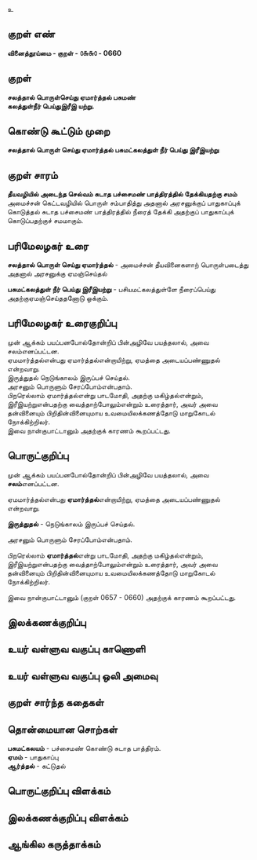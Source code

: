 உ

## குறள் எண் 

**வினைத்தூய்மை - குறள் - ௦௬௬௦ - 0660**    

## குறள் 

**சலத்தால் பொருள்செய்து ஏமார்த்தல் பசுமண்  
கலத்துள்நீர் பெய்துஇரீஇ யற்று.**  

## கொண்டு கூட்டும் முறை

**சலத்தால் பொருள் செய்து ஏமார்த்தல் பசுமட்கலத்துள் நீர் பெய்து இரீஇயற்று**

## குறள் சாரம் 

**தீயவழியில் அடைந்த செல்வம் சுடாத பச்சைமண் பாத்திரத்தில் தேக்கியதற்கு சமம்**  
அமைச்சன் கெட்டவழியில் பொருள் சம்பாதித்து அதனால் அரசனுக்குப் பாதுகாப்புக் கொடுத்தல் சுடாத பச்சைமண் பாத்திரத்தில் நீரைத் தேக்கி அதற்குப் பாதுகாப்புக் கொடுப்பதற்குச் சமமாகும்.   

## பரிமேலழகர் உரை

**சலத்தால் பொருள் செய்து ஏமார்த்தல்** - அமைச்சன் தீயவினைகளாற் பொருள்படைத்து அதனால் அரசனுக்கு ஏமஞ்செய்தல்  

**பசுமட்கலத்துள் நீர் பெய்து இரீஇயற்று** - பசியமட்கலத்துள்ளே நீரைப்பெய்து அதற்குஏமஞ்செய்ததனோடு ஒக்கும். 

## பரிமேலழகர் உரைகுறிப்பு   

முன் ஆக்கம் பயப்பனபோல்தோன்றிப் பின்அழிவே பயத்தலால், அவை சலம்எனப்பட்டன.   
ஏமமார்த்தல்என்பது ஏமார்த்தல்என்றாயிற்று, ஏமத்தை அடையப்பண்ணுதல் என்றவாறு.  
இருத்துதல் நெடுங்காலம் இருப்பச் செய்தல்.  
அரசனும் பொருளும் சேரப்போம்என்பதாம்.  
பிறரெல்லாம் ஏமார்த்தல்என்று பாடமோதி, அதற்கு மகிழ்தல்என்றும், இரீஇயற்றுஎன்பதற்கு வைத்தாற்போலும்என்றும் உரைத்தார், அவர் அவை தன்வினையும் பிறிதின்வினையுமாய உவமையிலக்கணத்தோடு மாறுகோடல் நோக்கிற்றிலர்.  
இவை நான்குபாட்டானும் அதற்குக் காரணம் கூறப்பட்டது.    

## பொருட்குறிப்பு 

முன் ஆக்கம் பயப்பனபோல்தோன்றிப் பின்அழிவே பயத்தலால், அவை **சலம்**எனப்பட்டன.   

ஏமமார்த்தல்என்பது **ஏமார்த்தல்**என்றாயிற்று, ஏமத்தை அடையப்பண்ணுதல் என்றவாறு.  

**இருத்துதல்** - நெடுங்காலம் இருப்பச் செய்தல்.  

அரசனும் பொருளும் சேரப்போம்என்பதாம்.  

பிறரெல்லாம் **ஏமார்த்தல்**என்று பாடமோதி, அதற்கு மகிழ்தல்என்றும், இரீஇயற்றுஎன்பதற்கு வைத்தாற்போலும்என்றும் உரைத்தார், அவர் அவை தன்வினையும் பிறிதின்வினையுமாய உவமையிலக்கணத்தோடு மாறுகோடல் நோக்கிற்றிலர்.  

இவை நான்குபாட்டானும் (குறள் 0657 - 0660) அதற்குக் காரணம் கூறப்பட்டது.     

## இலக்கணக்குறிப்பு  


## உயர் வள்ளுவ வகுப்பு காணொளி


## உயர் வள்ளுவ வகுப்பு ஒலி அமைவு 

 
## குறள் சார்ந்த கதைகள் 


## தொன்மையான சொற்கள்

**பசுமட்கலயம்** - பச்சைமண் கொண்டு சுடாத பாத்திரம்.  
**ஏமம்** - பாதுகாப்பு   
**ஆர்த்தல்** - கட்டுதல்   

## பொருட்குறிப்பு விளக்கம்


## இலக்கணக்குறிப்பு விளக்கம்


## ஆங்கில கருத்தாக்கம் 


